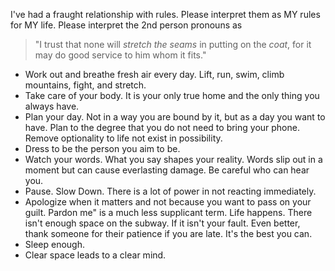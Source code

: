 

I've had a fraught relationship with rules. Please interpret them as MY rules for MY life. Please interpret the 2nd person pronouns as  

> "I trust that none will _stretch the seams_ in putting on the _coat_, for it may do good service to him whom it fits."


- Work out and breathe fresh air every day. Lift, run, swim, climb mountains, fight, and stretch. 
- Take care of your body. It is your only true home and the only thing you always have. 
- Plan your day. Not in a way you are bound by it, but as a day you want to have. Plan to the degree that you do not need to bring your phone.  Remove optionality to life not exist in possibility. 
- Dress to be the person you aim to be. 
- Watch your words. What you say shapes your reality. Words slip out in a moment but can cause everlasting damage. Be careful who can hear you. 
- Pause. Slow Down. There is a lot of power in not reacting immediately. 
- Apologize when it matters and not because you want to pass on your guilt.  Pardon me" is a much less supplicant term. Life happens. There isn't enough space on the subway. If it isn't your fault. Even better, thank someone for their patience if you are late. It's the best you can. 
- Sleep enough.
- Clear space leads to a clear mind.
